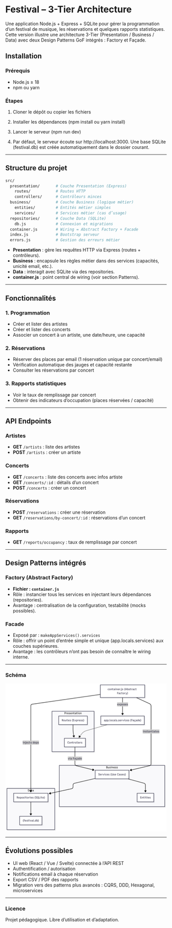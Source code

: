 # Festival – 3-Tier Architecture

Une application Node.js + Express + SQLite pour gérer la programmation d’un festival de musique, les réservations et quelques rapports statistiques.
Cette version illustre une architecture 3-Tier (Presentation / Business / Data) avec deux Design Patterns GoF intégrés : Factory et Façade.

## Installation

### Prérequis

- Node.js ≥ 18
- npm ou yarn

### Étapes

1. Cloner le dépôt ou copier les fichiers

2. Installer les dépendances (npm install ou yarn install)

3. Lancer le serveur (npm run dev)

4. Par défaut, le serveur écoute sur http://localhost:3000.
   Une base SQLite (festival.db) est créée automatiquement dans le dossier courant.

---

## Structure du projet

```bash
src/
  presentation/       # Couche Presentation (Express)
    routes/           # Routes HTTP
    controllers/      # Contrôleurs minces
  business/           # Couche Business (logique métier)
    entities/         # Entités métier simples
    services/         # Services métier (cas d’usage)
  repositories/       # Couche Data (SQLite)
    db.js             # Connexion et migrations
  container.js        # Wiring = Abstract Factory + Facade
  index.js            # Bootstrap serveur
  errors.js           # Gestion des erreurs métier
```

- **Presentation** : gère les requêtes HTTP via Express (routes + contrôleurs).
- **Business** : encapsule les règles métier dans des services (capacités, unicité email, etc.).
- **Data** : interagit avec SQLite via des repositories.
- **container.js** : point central de wiring (voir section Patterns).

---

## Fonctionnalités

### 1. Programmation

- Créer et lister des artistes
- Créer et lister des concerts
- Associer un concert à un artiste, une date/heure, une capacité

### 2. Réservations

- Réserver des places par email (1 réservation unique par concert/email)
- Vérification automatique des jauges et capacité restante
- Consulter les réservations par concert

### 3. Rapports statistiques

- Voir le taux de remplissage par concert
- Obtenir des indicateurs d’occupation (places réservées / capacité)

---

## API Endpoints

### Artistes

- **GET** `/artists` : liste des artistes
- **POST** `/artists` : créer un artiste

### Concerts

- **GET** `/concerts` : liste des concerts avec infos artiste
- **GET** `/concerts/:id` : détails d’un concert
- **POST** `/concerts` : créer un concert

### Réservations

- **POST** `/reservations` : créer une réservation
- **GET** `/reservations/by-concert/:id` : réservations d’un concert

### Rapports

- **GET** `/reports/occupancy` : taux de remplissage par concert

---

## Design Patterns intégrés

### Factory (Abstract Factory)

- **Fichier : `container.js`**
- Rôle : instancier tous les services en injectant leurs dépendances (repositories).
- Avantage : centralisation de la configuration, testabilité (mocks possibles).

### Facade

- Exposé par : `makeAppServices().services`
- Rôle : offrir un point d’entrée simple et unique (app.locals.services) aux couches supérieures.
- Avantage : les contrôleurs n’ont pas besoin de connaître le wiring interne.

---

### Schéma

![alt text](<assets/img/MVP 3-Tier.png>)

---

## Évolutions possibles

- UI web (React / Vue / Svelte) connectée à l’API REST
- Authentification / autorisation
- Notifications email à chaque réservation
- Export CSV / PDF des rapports
- Migration vers des patterns plus avancés : CQRS, DDD, Hexagonal, microservices

---

### Licence

Projet pédagogique.
Libre d’utilisation et d’adaptation.
